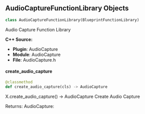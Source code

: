 ## AudioCaptureFunctionLibrary Objects

```python
class AudioCaptureFunctionLibrary(BlueprintFunctionLibrary)
```

Audio Capture Function Library

**C++ Source:**

- **Plugin**: AudioCapture
- **Module**: AudioCapture
- **File**: AudioCapture.h

<a id="unreal.AudioCaptureFunctionLibrary.create_audio_capture"></a>

#### create_audio_capture

```python
@classmethod
def create_audio_capture(cls) -> AudioCapture
```

X.create_audio_capture() -> AudioCapture
Create Audio Capture

Returns:
    AudioCapture:

<a id="unreal.AudioCaptureLibrary"></a>